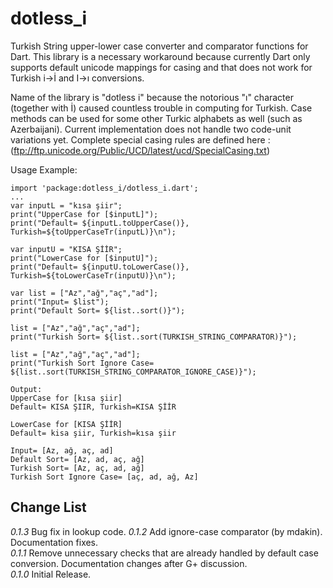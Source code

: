 dotless_i
=========

Turkish String upper-lower case converter and comparator functions for Dart. This library is a necessary workaround because 
currently Dart only supports default unicode mappings for casing and that does not work for Turkish i->İ and I->ı conversions.    
  
Name of the library is "dotless i" because the notorious "ı" character (together with İ) caused countless trouble in computing for Turkish.
Case methods can be used for some other Turkic alphabets as well (such as  Azerbaijani). Current implementation does not handle two code-unit
variations yet. Complete special casing rules are defined here : (ftp://ftp.unicode.org/Public/UCD/latest/ucd/SpecialCasing.txt)  

Usage Example:  

	import 'package:dotless_i/dotless_i.dart';
	...
	var inputL = "kısa şiir"; 
	print("UpperCase for [$inputL]");
	print("Default= ${inputL.toUpperCase()}, Turkish=${toUpperCaseTr(inputL)}\n");
	
	var inputU = "KISA ŞİİR";	 
	print("LowerCase for [$inputU]");
	print("Default= ${inputU.toLowerCase()}, Turkish=${toLowerCaseTr(inputU)}\n");  
	  
	var list = ["Az","ağ","aç","ad"];
	print("Input= $list");
	print("Default Sort= ${list..sort()}");
	  
	list = ["Az","ağ","aç","ad"];  
	print("Turkish Sort= ${list..sort(TURKISH_STRING_COMPARATOR)}"); 
	
	list = ["Az","ağ","aç","ad"];  
	print("Turkish Sort Ignore Case= ${list..sort(TURKISH_STRING_COMPARATOR_IGNORE_CASE)}"); 	
	
	Output:
	UpperCase for [kısa şiir]
	Default= KISA ŞIIR, Turkish=KISA ŞİİR
	
	LowerCase for [KISA ŞİİR]
	Default= kisa şiir, Turkish=kısa şiir
	
	Input= [Az, ağ, aç, ad]
	Default Sort= [Az, ad, aç, ağ]
	Turkish Sort= [Az, aç, ad, ağ]
	Turkish Sort Ignore Case= [aç, ad, ağ, Az]	

## Change List
*0.1.3* Bug fix in lookup code.
*0.1.2* Add ignore-case comparator (by mdakin). Documentation fixes.  
*0.1.1* Remove unnecessary checks that are already handled by default case conversion. Documentation changes after G+ discussion.  
*0.1.0* Initial Release.